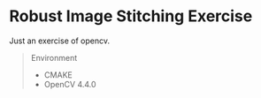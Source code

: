 # Robust Image Stitching Exercise
Just an exercise of opencv.
> Environment
> * CMAKE  
> * OpenCV 4.4.0